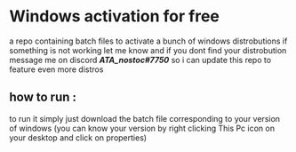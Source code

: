 # Windows activation for free
a repo containing batch files to activate a bunch of windows distrobutions if something is not working let me know and if you dont find your distrobution message me on discord **_ATA_nostoc#7750_** so i can update this repo to feature even more distros

## how to run :

to run it simply just download the batch file corresponding to your version of windows (you can know your version by right clicking This Pc icon on your desktop and click on properties)
